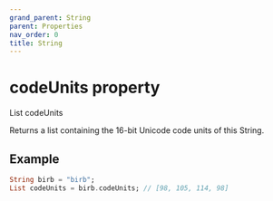 ```yaml
---
grand_parent: String
parent: Properties
nav_order: 0
title: String
---
```


# codeUnits property

List codeUnits

Returns a list containing the 16-bit Unicode code units of this String.

## Example
```dart
String birb = "birb";
List codeUnits = birb.codeUnits; // [98, 105, 114, 98]
```

